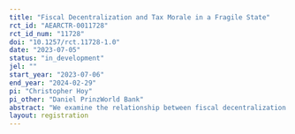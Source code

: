 ```yaml
---
title: "Fiscal Decentralization and Tax Morale in a Fragile State"
rct_id: "AEARCTR-0011728"
rct_id_num: "11728"
doi: "10.1257/rct.11728-1.0"
date: "2023-07-05"
status: "in_development"
jel: ""
start_year: "2023-07-06"
end_year: "2024-02-29"
pi: "Christopher Hoy"
pi_other: "Daniel PrinzWorld Bank"
abstract: "We examine the relationship between fiscal decentralization and tax morale in Somalia"
layout: registration
---
```


